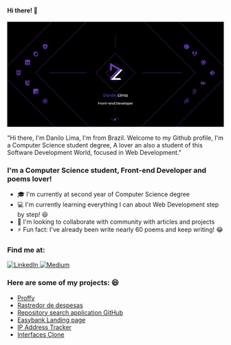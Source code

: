 #### Hi there! :wave:

<img  id="imagheader" src="banner.svg">
<p>"Hi there, I'm Danilo Lima, I'm from Brazil. Welcome to my Github profile, I'm a Computer Science student degree, A lover an also a student of this Software Development World, focused in Web Development."
</p>

### I'm a Computer Science student, Front-end Developer and poems lover!

- :mortar_board: I'm currently at second year of Computer Science degree
- :computer: I'm currently learning everything I can about Web Development step by step! :laughing:
- :open_hands: I'm looking to collaborate with community with
  articles and projects
- :zap: Fun fact: I've already been write nearly 60 poems and keep writing! :joy:

### Find me at:

<a href="https://www.linkedin.com/in/danilolma/" rel="nofollow">
	<img src="https://camo.githubusercontent.com/0271c9f903c82d91b19ebd8458901d7c61ce1528/68747470733a2f2f696d672e736869656c64732e696f2f62616467652f4c696e6b6564496e2d2532333030373742352e7376673f267374796c653d666c61742d737175617265266c6f676f3d6c696e6b6564696e266c6f676f436f6c6f723d7768697465" alt="LinkedIn" data-canonical-src="https://img.shields.io/badge/LinkedIn-%230077B5.svg?&amp;style=flat-square&amp;logo=linkedin&amp;logoColor=white" style="max-width:100%;">
</a>

<a href="https://danlima-dev.medium.com/" rel="nofollow">
	<img src="https://camo.githubusercontent.com/5b133451a151a26231268741caa939ddd33d1e24/68747470733a2f2f696d672e736869656c64732e696f2f62616467652f6d656469756d2d626c61636b3f267374796c653d666c61742d737175617265266c6f676f3d6d656469756d266c6f676f436f6c6f723d7768697465" alt="Medium" data-canonical-src="https://img.shields.io/badge/medium-black?&amp;style=flat-square&amp;logo=medium&amp;logoColor=white" style="max-width:100%;">
</a>

<br />

### Here are some of my projects: :laughing:

- [Proffy](https://github.com/DaniloLima122/Proffy)
- [Rastredor de despesas](https://github.com/DaniloLima122/rastreador-de-despesas)
- [Repository search application GitHub](https://github.com/DaniloLima122/repos-github-ReactJS)
- [Easybank Landing page](https://github.com/DaniloLima122/easybank-landingpage)
- [IP Address Tracker](https://github.com/DaniloLima122/ip-address-tracker)
- [Interfaces Clone](https://github.com/DaniloLima122/interfaces-clone)

<br />
<br />
